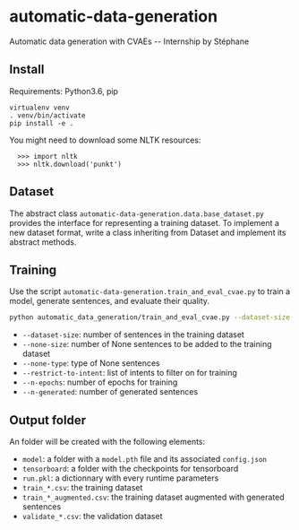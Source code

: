 # automatic-data-generation

Automatic data generation with CVAEs -- Internship by Stéphane

## Install

Requirements: Python3.6, pip

```
virtualenv venv
. venv/bin/activate
pip install -e .
```

You might need to download some NLTK resources:

```
  >>> import nltk
  >>> nltk.download('punkt')
```

## Dataset

The abstract class `automatic-data-generation.data.base_dataset.py` provides the interface for representing a training dataset. To implement a new dataset format, write a class inheriting from Dataset and implement its abstract methods.

## Training

Use the script `automatic-data-generation.train_and_eval_cvae.py` to train a model, generate sentences, and evaluate their quality.

```bash
python automatic_data_generation/train_and_eval_cvae.py --dataset-size 200 --n-generated 1000 --n-epochs 5 --none-size 100  --none-type subtitles --restrict-to-intent GetWeather PlayMusic
```

* `--dataset-size`: number of sentences in the training dataset
* `--none-size`: number of None sentences to be added to the training dataset 
* `--none-type`: type of None sentences
* `--restrict-to-intent`: list of intents to filter on for training
* `--n-epochs`: number of epochs for training
* `--n-generated`: number of generated sentences

## Output folder

An folder will be created with the following elements:

* `model`: a folder with a `model.pth` file and its associated `config.json`
* `tensorboard`: a folder with the checkpoints for tensorboard
* `run.pkl`: a dictionnary with every runtime parameters
* `train_*.csv`: the training dataset
* `train_*_augmented.csv`: the training dataset augmented with generated sentences
* `validate_*.csv`: the validation dataset

